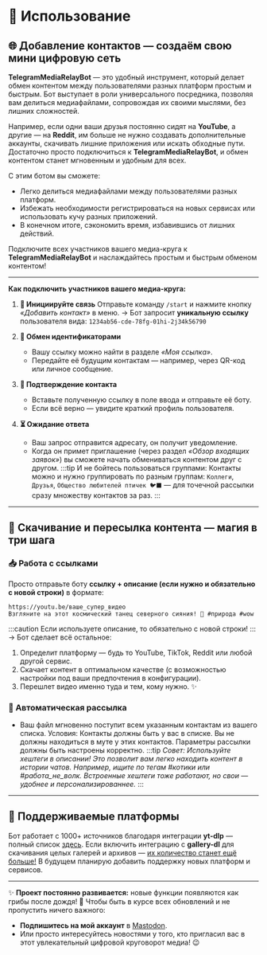 # 💬 Использование

## 🌐 Добавление контактов — создаём свою мини цифровую сеть

**TelegramMediaRelayBot** — это удобный инструмент, который делает обмен контентом между пользователями разных платформ простым и быстрым. Бот выступает в роли универсального посредника, позволяя вам делиться медиафайлами, сопровождая их своими мыслями, без лишних сложностей.

Например, если одни ваши друзья постоянно сидят на **YouTube**, а другие — на **Reddit**, им больше не нужно создавать дополнительные аккаунты, скачивать лишние приложения или искать обходные пути. Достаточно просто подключиться к **TelegramMediaRelayBot**, и обмен контентом станет мгновенным и удобным для всех.

С этим ботом вы сможете:
- Легко делиться медиафайлами между пользователями разных платформ.
- Избежать необходимости регистрироваться на новых сервисах или использовать кучу разных приложений.
- В конечном итоге, сэкономить время, избавившись от лишних действий.

Подключите всех участников вашего медиа-круга к **TelegramMediaRelayBot** и наслаждайтесь простым и быстрым обменом контентом!

---
**Как подключить участников вашего медиа-круга:**

1. **🔄 Инициируйте связь**
   Отправьте команду `/start` и нажмите кнопку *«Добавить контакт»* в меню.
   → Бот запросит **уникальную ссылку** пользователя вида:
   `1234ab56-cde-78fg-01hi-2j34k56790`

2. **🔗 Обмен идентификаторами**
   - Вашу ссылку можно найти в разделе *«Моя ссылка»*.
   - Передайте её будущим контактам — например, через QR-код или личное сообщение.

3. **🤝 Подтверждение контакта**
   - Вставьте полученную ссылку в поле ввода и отправьте её боту.
   - Если всё верно — увидите краткий профиль пользователя.

4. **⏳ Ожидание ответа**
   - Ваш запрос отправится адресату, он получит уведомление.
   - Когда он примет приглашение (через раздел *«Обзор входящих заявок»*) вы сможете начать обмениваться контентом друг с другом.
   :::tip
   И не бойтесь пользоваться группами: Контакты можно и нужно группировать по разным группам: `Коллеги`, `Друзья`, `Общество любителей птичек 🐦‍⬛️` — для точечной рассылки сразу множеству контактов за раз.
   :::

---

## 🚀 Скачивание и пересылка контента — магия в три шага

### 📥 Работа с ссылками
Просто отправьте боту **ссылку + описание (если нужно и обязательно с новой строки)** в формате:
```
https://youtu.be/ваше_супер_видео
Взгляните на этот космический танец северного сияния! 🌌 #природа #wow
```
:::caution
Если используете описание, то обязательно с новой строки!
:::
→ Бот сделает всё остальное:
1. Определит платформу — будь то YouTube, TikTok, Reddit или любой другой сервис.
2. Скачает контент в оптимальном качестве (с возможностью настройки под ваши предпочтения в конфигурации).
3. Перешлет видео именно туда и тем, кому нужно. ✨

### 🔄 Автоматическая рассылка
- Ваш файл мгновенно поступит всем указанным контактам из вашего списка.
   Условия:
      Контакты должны быть у вас в списке.
      Вы не должны находиться в муте у этих контактов.
      Параметры рассылки должны быть настроены корректно.
:::tip
*Совет: Используйте хештеги в описании!*
   *Это позволит вам легко находить контент в истории чатов. Например, ищите по тегам #котики или #работа_не_волк.*
      *Встроенные хештеги тоже работают, но свои — удобнее и персонализированнее.*
:::

---

## 🔗 Поддерживаемые платформы
Бот работает с 1000+ источников благодаря интеграции **yt-dlp** — полный список [здесь](https://github.com/yt-dlp/yt-dlp/blob/master/supportedsites.md).
Если включить интеграцию с **gallery-dl** для скачивания целых галерей и архивов — [их количество станет ещё больше!](https://github.com/mikf/gallery-dl/blob/master/docs/supportedsites.md)
В будущем планирую добавить поддержку новых платформ и сервисов.

---

✨ **Проект постоянно развивается:** новые функции появляются как грибы после дождя! 🍄
Чтобы быть в курсе всех обновлений и не пропустить ничего важного:
- **Подпишитесь на мой аккаунт** в [Mastodon](https://lor.sh/@ZenonEl).
- Или просто интересуйтесь новостями у того, кто пригласил вас в этот увлекательный цифровой круговорот медиа! 😉
